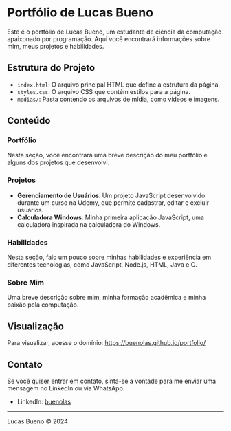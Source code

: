 # Portfólio de Lucas Bueno

Este é o portfólio de Lucas Bueno, um estudante de ciência da computação apaixonado por programação. Aqui você encontrará informações sobre mim, meus projetos e habilidades.

## Estrutura do Projeto

- `index.html`: O arquivo principal HTML que define a estrutura da página.
- `styles.css`: O arquivo CSS que contém estilos para a página.
- `medias/`: Pasta contendo os arquivos de mídia, como vídeos e imagens.

## Conteúdo

### Portfólio

Nesta seção, você encontrará uma breve descrição do meu portfólio e alguns dos projetos que desenvolvi.

### Projetos

- **Gerenciamento de Usuários**: Um projeto JavaScript desenvolvido durante um curso na Udemy, que permite cadastrar, editar e excluir usuários.
- **Calculadora Windows**: Minha primeira aplicação JavaScript, uma calculadora inspirada na calculadora do Windows.

### Habilidades

Nesta seção, falo um pouco sobre minhas habilidades e experiência em diferentes tecnologias, como JavaScript, Node.js, HTML, Java e C.

### Sobre Mim

Uma breve descrição sobre mim, minha formação acadêmica e minha paixão pela computação.

## Visualização

Para visualizar, acesse o domínio: https://buenolas.github.io/portfolio/

## Contato

Se você quiser entrar em contato, sinta-se à vontade para me enviar uma mensagem no LinkedIn ou via WhatsApp.

- LinkedIn: [buenolas](https://www.linkedin.com/in/buenolas/)
---

Lucas Bueno &copy; 2024

